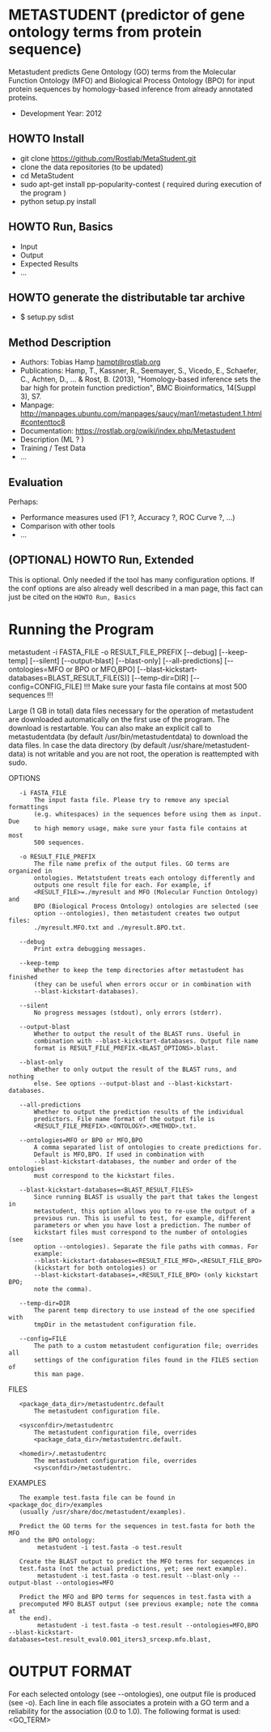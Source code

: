 # METASTUDENT (predictor of gene ontology terms from protein sequence)


Metastudent predicts Gene Ontology (GO) terms from the Molecular
Function Ontology (MFO) and Biological Process Ontology (BPO) for input
protein sequences by homology-based inference from already annotated
proteins.

* Development Year:  2012

## HOWTO Install

* git clone https://github.com/Rostlab/MetaStudent.git
* clone the data repositories (to be updated)
* cd MetaStudent
* sudo apt-get install pp-popularity-contest ( required during execution of the program )
* python setup.py install


## HOWTO Run, Basics

* Input
* Output
* Expected Results
* ...

## HOWTO generate the distributable tar archive

* $ setup.py sdist

## Method Description

* Authors: Tobias Hamp <hampt@rostlab.org>
* Publications: Hamp, T., Kassner, R., Seemayer, S., Vicedo, E., Schaefer, C., Achten, D., ... & Rost, B. (2013), "Homology-based inference sets the bar high for protein function prediction", BMC Bioinformatics, 14(Suppl 3), S7.
* Manpage: http://manpages.ubuntu.com/manpages/saucy/man1/metastudent.1.html#contenttoc8
* Documentation: https://rostlab.org/owiki/index.php/Metastudent
* Description (ML ? )
* Training / Test Data
* ...

## Evaluation

Perhaps:

* Performance measures used (F1 ?, Accuracy ?, ROC Curve ?, ...)
* Comparison with other tools
* ...

## (OPTIONAL) HOWTO Run, Extended

This is optional. Only needed if the tool has many configuration options. If the conf options are also already well described in a man page, this fact can just be cited on the `HOWTO Run, Basics`



Running the Program
===================
metastudent -i FASTA_FILE -o RESULT_FILE_PREFIX [--debug] [--keep-temp]
[--silent] [--output-blast] [--blast-only] [--all-predictions]
[--ontologies=MFO or BPO or MFO,BPO]
[--blast-kickstart-databases=BLAST_RESULT_FILE(S)] [--temp-dir=DIR]
[--config=CONFIG_FILE] !!! Make sure your fasta file contains at most
500 sequences !!!

Large (1 GB in total) data files necessary for the operation of
metastudent are downloaded automatically on the first use of the
program.  The download is restartable.  You can also make an explicit
call to metastudentdata (by default /usr/bin/metastudentdata) to
download the data files.  In case the data directory (by default
/usr/share/metastudent-data) is not writable and you are not root, the
operation is reattempted with sudo.

OPTIONS

       -i FASTA_FILE
           The input fasta file. Please try to remove any special formattings
           (e.g. whitespaces) in the sequences before using them as input. Due
           to high memory usage, make sure your fasta file contains at most
           500 sequences.

       -o RESULT_FILE_PREFIX
           The file name prefix of the output files. GO terms are organized in
           ontologies. Metatstudent treats each ontology differently and
           outputs one result file for each. For example, if
           <RESULT_FILE>=./myresult and MFO (Molecular Function Ontology) and
           BPO (Biological Process Ontology) ontologies are selected (see
           option --ontologies), then metastudent creates two output files:
           ./myresult.MFO.txt and ./myresult.BPO.txt.

       --debug
           Print extra debugging messages.

       --keep-temp
           Whether to keep the temp directories after metastudent has finished
           (they can be useful when errors occur or in combination with
           --blast-kickstart-databases).

       --silent
           No progress messages (stdout), only errors (stderr).

       --output-blast
           Whether to output the result of the BLAST runs. Useful in
           combination with --blast-kickstart-databases. Output file name
           format is RESULT_FILE_PREFIX.<BLAST_OPTIONS>.blast.

       --blast-only
           Whether to only output the result of the BLAST runs, and nothing
           else. See options --output-blast and --blast-kickstart-databases.

       --all-predictions
           Whether to output the prediction results of the individual
           predictors. File name format of the output file is
           <RESULT_FILE_PREFIX>.<ONTOLOGY>.<METHOD>.txt.

       --ontologies=MFO or BPO or MFO,BPO
           A comma separated list of ontologies to create predictions for.
           Default is MFO,BPO. If used in combination with
           --blast-kickstart-databases, the number and order of the ontologies
           must correspond to the kickstart files.

       --blast-kickstart-databases=<BLAST_RESULT_FILES>
           Since running BLAST is usually the part that takes the longest in
           metastudent, this option allows you to re-use the output of a
           previous run. This is useful to test, for example, different
           parameters or when you have lost a prediction. The number of
           kickstart files must correspond to the number of ontologies (see
           option --ontologies). Separate the file paths with commas. For
           example:
           --blast-kickstart-databases=<RESULT_FILE_MFO>,<RESULT_FILE_BPO>
           (kickstart for both ontologies) or
           --blast-kickstart-databases=,<RESULT_FILE_BPO> (only kickstart BPO;
           note the comma).

       --temp-dir=DIR
           The parent temp directory to use instead of the one specified with
           tmpDir in the metastudent configuration file.

       --config=FILE
           The path to a custom metastudent configuration file; overrides all
           settings of the configuration files found in the FILES section of
           this man page.

FILES

       <package_data_dir>/metastudentrc.default
           The metastudent configuration file.

       <sysconfdir>/metastudentrc
           The metastudent configuration file, overrides
           <package_data_dir>/metastudentrc.default.

       <homedir>/.metastudentrc
           The metastudent configuration file, overrides
           <sysconfdir>/metastudentrc.

EXAMPLES

       The example test.fasta file can be found in <package_doc_dir>/examples
       (usually /usr/share/doc/metastudent/examples).

       Predict the GO terms for the sequences in test.fasta for both the MFO
       and the BPO ontology:
            metastudent -i test.fasta -o test.result

       Create the BLAST output to predict the MFO terms for sequences in
       test.fasta (not the actual predictions, yet; see next example).
            metastudent -i test.fasta -o test.result --blast-only --output-blast --ontologies=MFO

       Predict the MFO and BPO terms for sequences in test.fasta with a
       precomputed MFO BLAST output (see previous example; note the comma at
       the end).
            metastudent -i test.fasta -o test.result --ontologies=MFO,BPO --blast-kickstart-databases=test.result_eval0.001_iters3_srcexp.mfo.blast,


OUTPUT FORMAT
=============
For each selected ontology (see --ontologies), one output file is
produced (see -o).  Each line in each file associates a protein with a
GO term and a reliability for the association (0.0 to 1.0). The
following format is used: <PROTEIN ID><TAB><GO_TERM><TAB><RELIABILITY>

 



